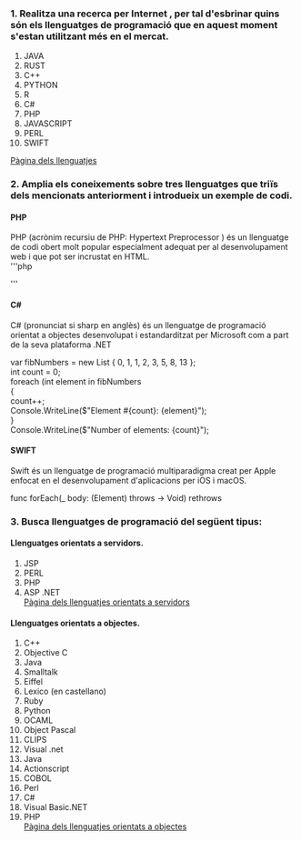 ### 1. Realitza una recerca per Internet , per tal d'esbrinar quins són els llenguatges de programació que en aquest moment s'estan utilitzant més en el mercat.

1. JAVA
2. RUST 
3. C++
4. PYTHON
5. R
6. C#
7. PHP
8. JAVASCRIPT
9. PERL
10. SWIFT

[Pàgina dels llenguatjes](http://www.cleformacion.com/-/los-10-lenguajes-de-programacion-mas-demandados-en-2018)

### 2. Amplia els coneixements sobre tres llenguatges que triïs dels mencionats anteriorment i introdueix un exemple de codi.

#### PHP
PHP (acrònim recursiu de PHP: Hypertext Preprocessor ) és un llenguatge de codi obert molt popular especialment adequat per al desenvolupament web i que pot ser incrustat en HTML.  
'''php
<?php  
$array = array(1, 2, 3, 4);  
foreach ($array as &$valor) {  
   $valor = $valor * 2;  
}  
unset($valor);   
?>  
'''
#### C#
C# (pronunciat si sharp en anglès) és un llenguatge de programació orientat a objectes desenvolupat i estandarditzat per Microsoft com a part de la seva plataforma .NET  

var fibNumbers = new List <int> { 0, 1, 1, 2, 3, 5, 8, 13 };  
int count = 0;  
foreach (int element in fibNumbers  
{  
    count++;  
    Console.WriteLine($"Element #{count}: {element}");  
}  
Console.WriteLine($"Number of elements: {count}");  

#### SWIFT
Swift és un llenguatge de programació multiparadigma creat per Apple enfocat en el desenvolupament d'aplicacions per iOS i macOS.  

func forEach(_ body: (Element) throws -> Void) rethrows  

### 3. Busca llenguatges de programació del següent tipus:

#### Llenguatges orientats a servidors.

1. JSP
2. PERL
3. PHP
4. ASP .NET  
[Pàgina dels llenguatjes orientats a servidors](https://michelletorres.mx/lenguajes-de-programacion-del-lado-servidor/)
#### Llenguatges orientats a objectes.

1. C++
2. Objective C
3. Java
4. Smalltalk
5. Eiffel
6. Lexico (en castellano)
7. Ruby
8. Python
9. OCAML
10. Object Pascal
11. CLIPS
12. Visual .net
13. Java
14. Actionscript
15. COBOL
16. Perl
17. C#
18. Visual Basic.NET
19. PHP  
[Pàgina dels llenguatjes orientats a objectes](http://www.cleformacion.com/-/los-10-lenguajes-de-programacion-mas-demandados-en-2018)
